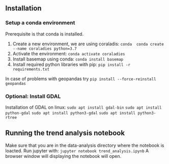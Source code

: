## Installation

### Setup a conda environment
Prerequisite is that conda is installed.
1. Create a new environment, we are using coraladis: `conda  conda create --name coraladies python=3.7`
2. Activate the environment: `conda activate coraladies`
3. Install basemap using conda: `conda install basemap`
4. Install required python libraries with pip: `pip install -r requirements.txt`

In case of problems with geopandas try
`pip install --force-reinstall geopandas`

### Optional: Install GDAL
Installation of GDAL on linux:
`sudo apt install gdal-bin`
`sudo apt install python-gdal` 
`sudo apt install python3-gdal`
`sudo apt install python3-rtree`

## Running the trend analysis notebook 
Make sure that you are in the data-analysis directory where the notebook is loacted.
Run jupyter with: `jupyter notebook trend_analysis.ipynb`
A browser window will displaying the notebook will open.